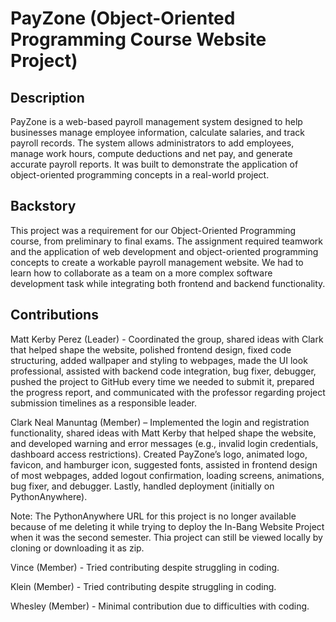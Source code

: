 # PayZone (Object-Oriented Programming Course Website Project)

## Description
PayZone is a web-based payroll management system designed to help businesses manage employee information, calculate salaries, and track payroll records. The system allows administrators to add employees, manage work hours, compute deductions and net pay, and generate accurate payroll reports. It was built to demonstrate the application of object-oriented programming concepts in a real-world project.

## Backstory
This project was a requirement for our Object-Oriented Programming course, from preliminary to final exams. The assignment required teamwork and the application of web development and object-oriented programming concepts to create a workable payroll management website. We had to learn how to collaborate as a team on a more complex software development task while integrating both frontend and backend functionality.

## Contributions
Matt Kerby Perez (Leader) - Coordinated the group, shared ideas with Clark that helped shape the website, polished frontend design, fixed code structuring, added wallpaper and styling to webpages, made the UI look professional, assisted with backend code integration, bug fixer, debugger, pushed the project to GitHub every time we needed to submit it, prepared the progress report, and communicated with the professor regarding project submission timelines as a responsible leader.

Clark Neal Manuntag (Member) – Implemented the login and registration functionality, shared ideas with Matt Kerby that helped shape the website, and developed warning and error messages (e.g., invalid login credentials, dashboard access restrictions). Created PayZone’s logo, animated logo, favicon, and hamburger icon, suggested fonts, assisted in frontend design of most webpages, added logout confirmation, loading screens, animations, bug fixer, and debugger. Lastly, handled deployment (initially on PythonAnywhere).

Note: The PythonAnywhere URL for this project is no longer available because of me deleting it while trying to deploy the In-Bang Website Project when it was the second semester. Thia project can still be viewed locally by cloning or downloading it as zip.


Vince (Member) - Tried contributing despite struggling in coding.

Klein (Member) - Tried contributing despite struggling in coding.

Whesley (Member) - Minimal contribution due to difficulties with coding.
